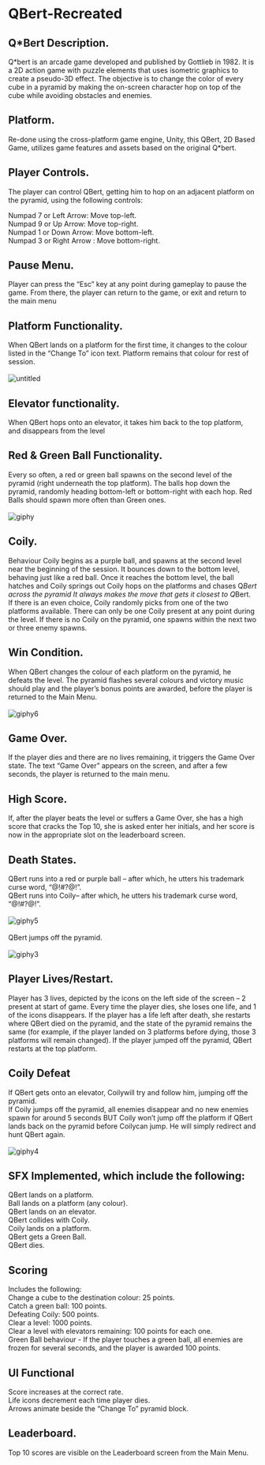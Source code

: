 # QBert-Recreated

## Q*Bert Description.
Q*bert is an arcade game developed and published by Gottlieb in 1982. It is a 2D action game with puzzle elements that uses isometric graphics to create a pseudo-3D effect. The objective is to change the color of every cube in a pyramid by making the on-screen character hop on top of the cube while avoiding obstacles and enemies.

## Platform.
Re-done using the cross-platform game engine, Unity, this QBert, 2D Based Game, utilizes game features and assets based on the original Q*bert.

## Player Controls.
The player can control QBert, getting him to hop on an adjacent platform on the pyramid, using the following controls: 

Numpad 7 or Left Arrow: Move top-left.<br />
Numpad 9 or Up Arrow: Move top-right.<br />
Numpad 1 or Down Arrow: Move bottom-left.<br />
Numpad 3 or Right Arrow : Move bottom-right.<br />

## Pause Menu.
Player can press the “Esc” key at any point during gameplay to pause the game. From there, the player can return to the game, or exit and return to the main menu

## Platform Functionality.
When QBert lands on a platform for the first time, it changes to the colour listed in the “Change To” icon text. Platform remains that colour for rest of session.<br /><br />
![untitled](https://user-images.githubusercontent.com/19450714/37858776-5441f06c-2ee0-11e8-825e-4c2ad35dad53.png)

## Elevator functionality.
When QBert hops onto an elevator, it takes him back to the top platform, and disappears from the level

## Red & Green Ball Functionality.
Every so often, a red or green ball spawns on the second level of the pyramid (right underneath the 
top platform). The balls hop down the pyramid, randomly heading bottom-left or bottom-right with each hop. Red Balls should spawn more often than Green ones. <br /><br />
![giphy](https://user-images.githubusercontent.com/19450714/37858671-8d7b82b4-2ede-11e8-9940-a399cdd875d0.gif)

## Coily.
Behaviour Coily begins as a purple ball, and spawns at the second level near the beginning of the session. It bounces down to the bottom level, behaving just like a red ball. Once it reaches the bottom level, the ball hatches and Coily springs out Coily hops on the platforms and chases Q*Bert across the pyramid It always makes the move that gets it closest to Q*Bert. If there is an even choice, 
Coily randomly  picks from one of the two platforms available. There can only be one Coily present at any point during the level. If there is no Coily on the pyramid, one spawns within the next two or three enemy spawns.
 
## Win Condition.
When QBert changes the colour of each platform on the pyramid, he defeats the level. The pyramid flashes several colours and victory music should play and the player’s bonus points are awarded, before the player is returned to the Main Menu.<br /><br />
![giphy6](https://user-images.githubusercontent.com/19450714/37858774-4e87d8c6-2ee0-11e8-895e-31a03a50879b.gif)

## Game Over.
If the player dies and there are no lives remaining, it triggers the Game Over state. The text “Game Over” appears on the screen, and after a few seconds, the player is returned to the main menu.

## High Score.
If, after the player beats the level or suffers a Game Over, she has a high score that cracks the Top 10, she is asked enter her initials, and her score is now in the appropriate slot on the leaderboard screen.

## Death States.
QBert runs into a red or purple ball – after which, he utters his trademark curse word, “@!#?@!”.<br />
QBert runs into Coily– after which, he utters his trademark curse word, “@!#?@!”.<br /><br />
![giphy5](https://user-images.githubusercontent.com/19450714/37858676-9132fd24-2ede-11e8-8ed1-96273250cb5a.gif)<br /><br />
QBert jumps off the pyramid.<br /><br />
![giphy3](https://user-images.githubusercontent.com/19450714/37858673-8f5948f0-2ede-11e8-9f89-d45de812163a.gif)

## Player Lives/Restart.
Player has 3 lives, depicted by the icons on the left side of the screen – 2 present at start of game. Every time the player dies, she loses one life, and 1 of the icons disappears. If the player has a life left after death, she restarts where QBert died on the pyramid, and the state of the pyramid remains the same (for example, if the player landed on 3 platforms before dying, those 3 platforms will remain changed). If the player jumped off the pyramid, QBert restarts at the top platform.

## Coily Defeat
If QBert gets onto an elevator, Coilywill try and follow him, jumping off the pyramid. <br />
If Coily jumps off the pyramid, all enemies disappear and no new enemies spawn for around 5 seconds BUT Coily won’t jump off the platform if QBert lands back on the pyramid before Coilycan jump. He will simply redirect and hunt QBert again. <br /><br />
![giphy4](https://user-images.githubusercontent.com/19450714/37858674-901a1e36-2ede-11e8-8adc-ec406624d062.gif)

## SFX Implemented, which include the following:
QBert lands on a platform.<br />
Ball lands on a platform (any colour).<br />
QBert lands on an elevator.<br />
QBert collides with Coily.<br />
Coily lands on a platform.<br />
QBert gets a Green Ball.<br />
QBert dies.

## Scoring 
Includes the following:<br />
Change a cube to the destination colour: 25 points.<br />
Catch a green ball: 100 points.<br />
Defeating Coily: 500 points.<br />
Clear a level: 1000 points.<br />
Clear a level with elevators remaining: 100 points for each one.<br />
Green Ball behaviour - If the player touches a green ball, all enemies are frozen for several seconds, and the player is awarded 100 points.

## UI Functional
Score increases at the correct rate.<br />
Life icons decrement each time player dies.<br />
Arrows animate beside the “Change To” pyramid block.<br />

## Leaderboard.
Top 10 scores are visible on the Leaderboard screen from the Main Menu.


                                                                                                                                        
